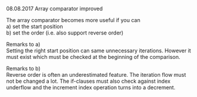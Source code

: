 08.08.2017 Array comparator improved

The array comparator becomes more useful if you can    
a) set the start position    
b) set the order (i.e. also support reverse order)

Remarks to a)   
Setting the right start position can same unnecessary iterations.
However it must exist which must be checked at the beginning of the comparison.

Remarks to b)   
Reverse order is often an underestimated feature.
The iteration flow must not be changed a lot.
The if-clauses must also check against index underflow and the increment index operation turns into a decrement.